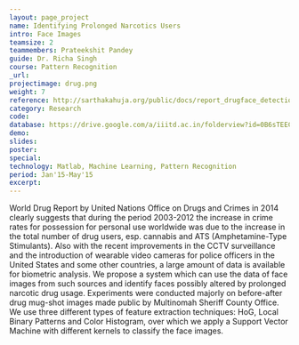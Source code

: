 ```yaml
---
layout: page_project
name: Identifying Prolonged Narcotics Users
intro: Face Images
teamsize: 2
teammembers: Prateekshit Pandey
guide: Dr. Richa Singh
course: Pattern Recognition
_url: 
projectimage: drug.png
weight: 7
reference: http://sarthakahuja.org/public/docs/report_drugface_detection.pdf
category: Research
code: 
database: https://drive.google.com/a/iiitd.ac.in/folderview?id=0B6sTEEC-di3sMC1sRlZsTFppdnM&usp=sharing
demo:
slides: 
poster: 
special:
technology: Matlab, Machine Learning, Pattern Recognition
period: Jan'15-May'15
excerpt: 
---
```

World Drug Report by United Nations Office on
Drugs and Crimes in 2014 clearly suggests that during the period
2003-2012 the increase in crime rates for possession for personal
use worldwide was due to the increase in the total number of drug
users, esp. cannabis and ATS (Amphetamine-Type Stimulants).
Also with the recent improvements in the CCTV surveillance and
the introduction of wearable video cameras for police officers in
the United States and some other countries, a large amount of
data is available for biometric analysis.
We propose a system which can use the data of face images
from such sources and identify faces possibly altered by prolonged
narcotic drug usage. Experiments were conducted majorly on
before-after drug mug-shot images made public by Multinomah
Sheriff County Office. We use three different types of feature
extraction techniques: HoG, Local Binary Patterns and Color
Histogram, over which we apply a Support Vector Machine with
different kernels to classify the face images.